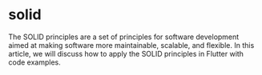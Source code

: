 # solid

The SOLID principles are a set of principles for software development aimed at making software more maintainable, scalable, and flexible. In this article, we will discuss how to apply the SOLID principles in Flutter with code examples.
